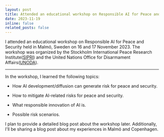```yaml
---
layout: post
title: Attended an educational workshop on Responsible AI for Peace and Security
date: 2023-11-19
inline: false
related_posts: false
---
```


I attended an educational workshop on Responsible AI for Peace and Security held in Malmö, Sweden on 16 and 17 November 2023. The workshop was organized by the Stockholm International Peace Research Institute([SIPRI](https://www.sipri.org/)) and the United Nations Office for Disarmament Affairs([UNODA](https://disarmament.unoda.org/)).

***

In the workshop, I learned the following topics:

- How AI development/diffusion can generate risk for peace and security.

- How to mitigate AI-related risks for peace and security.

- What responsible innovation of AI is.

- Possible risk scenarios.

I plan to provide a detailed blog post about the workshop later. Additionally, I'll be sharing a blog post about my experiences in Malmö and Copenhagen.
